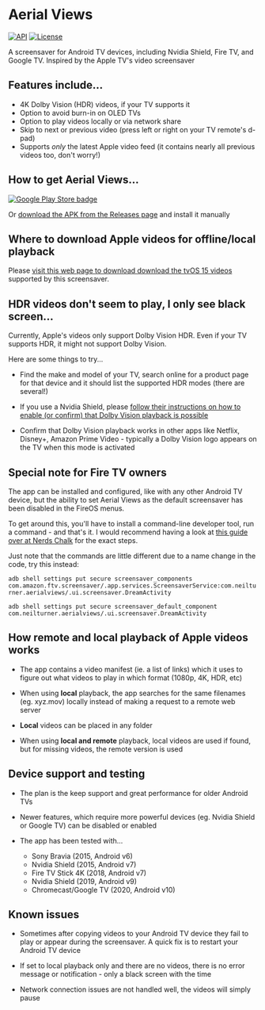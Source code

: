 # Aerial Views

[![API](https://img.shields.io/badge/API-23%2B-brightgreen.svg?style=flat)](https://android-arsenal.com/api?level=23)
[![License](https://img.shields.io/:license-gpl%20v3-brightgreen.svg?style=flat)](https://raw.githubusercontent.com/theothernt/AerialViews/master/LICENSE)

A screensaver for Android TV devices, including Nvidia Shield, Fire TV, and Google TV. Inspired by the Apple TV's video screensaver

## Features include...

* 4K Dolby Vision (HDR) videos, if your TV supports it
* Option to avoid burn-in on OLED TVs
* Option to play videos locally or via network share
* Skip to next or previous video (press left or right on your TV remote's d-pad)
* Supports *only* the latest Apple video feed (it contains nearly all previous videos too, don't worry!)

## How to get Aerial Views...

[![Google Play Store badge](https://play.google.com/intl/en_us/badges/images/badge_new.png)](https://play.google.com/store/apps/details?id=com.neilturner.aerialviews)

Or [download the APK from the Releases page](https://github.com/theothernt/AerialViews/releases) and install it manually

## Where to download Apple videos for offline/local playback

Please [visit this web page to download download the tvOS 15 videos](https://aerial-videos.netlify.app/) supported by this screensaver.

## HDR videos don't seem to play, I only see black screen...

Currently, Apple's videos only support Dolby Vision HDR. Even if your TV supports HDR, it might not support Dolby Vision.

Here are some things to try...

* Find the make and model of your TV, search online for a product page for that device and it should list the supported HDR modes (there are several!)

* If you use a Nvidia Shield, please [follow their instructions on how to enable (or confirm) that Dolby Vision playback is possible](https://www.nvidia.com/en-us/shield/support/shield-tv/enable-dolby-vision-hdr10-on-shield/)

* Confirm that Dolby Vision playback works in other apps like Netflix, Disney+, Amazon Prime Video - typically a Dolby Vision logo appears on the TV when this mode is activated

## Special note for Fire TV owners

The app can be installed and configured, like with any other Android TV device, but the ability to set Aerial Views as the default screensaver has been disabled in the FireOS menus.

To get around this, you'll have to install a command-line developer tool, run a command - and that's it. I would recommend having a look at [this guide over at Nerds Chalk](https://nerdschalk.com/change-fire-tv-screensaver-apple-tv/) for the exact steps.

Just note that the commands are little different due to a name change in the code, try this instead:

`adb shell settings put secure screensaver_components com.amazon.ftv.screensaver/.app.services.ScreensaverService:com.neilturner.aerialviews/.ui.screensaver.DreamActivity`

`adb shell settings put secure screensaver_default_component com.neilturner.aerialviews/.ui.screensaver.DreamActivity`

## How remote and local playback of Apple videos works

* The app contains a video manifest (ie. a list of links) which it uses to figure out what videos to play in which format (1080p, 4K, HDR, etc)

* When using **local** playback, the app searches for the same filenames (eg. xyz.mov) locally instead of making a request to a remote web server

* **Local** videos can be placed in any folder

* When using **local and remote** playback, local videos are used if found, but for missing videos, the remote version is used

## Device support and testing

* The plan is the keep support and great performance for older Android TVs

* Newer features, which require more powerful devices (eg. Nvidia Shield or Google TV) can be disabled or enabled

* The app has been tested with...
  * Sony Bravia (2015, Android v6)
  * Nvidia Shield (2015, Android v7)
  * Fire TV Stick 4K (2018, Android v7)
  * Nvidia Shield (2019, Android v9)
  * Chromecast/Google TV (2020, Android v10)

## Known issues

* Sometimes after copying videos to your Android TV device they fail to play or appear during the screensaver. A quick fix is to restart your Android TV device

* If set to local playback only and there are no videos, there is no error message or notification - only a black screen with the time

* Network connection issues are not handled well, the videos will simply pause
